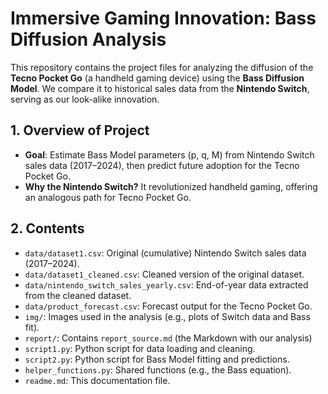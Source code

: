 # Immersive Gaming Innovation: Bass Diffusion Analysis

This repository contains the project files for analyzing the diffusion of the **Tecno Pocket Go** (a handheld gaming device) using the **Bass Diffusion Model**. We compare it to historical sales data from the **Nintendo Switch**, serving as our look-alike innovation.

## 1. Overview of Project

- **Goal**: Estimate Bass Model parameters (p, q, M) from Nintendo Switch sales data (2017–2024), then predict future adoption for the Tecno Pocket Go.
- **Why the Nintendo Switch?** It revolutionized handheld gaming, offering an analogous path for Tecno Pocket Go.

## 2. Contents

- `data/dataset1.csv`: Original (cumulative) Nintendo Switch sales data (2017–2024).
- `data/dataset1_cleaned.csv`: Cleaned version of the original dataset.
- `data/nintendo_switch_sales_yearly.csv`: End-of-year data extracted from the cleaned dataset.
- `data/product_forecast.csv`: Forecast output for the Tecno Pocket Go.
- `img/`: Images used in the analysis (e.g., plots of Switch data and Bass fit).
- `report/`: Contains `report_source.md` (the Markdown with our analysis)
- `script1.py`: Python script for data loading and cleaning.
- `script2.py`: Python script for Bass Model fitting and predictions.
- `helper_functions.py`: Shared functions (e.g., the Bass equation).
- `readme.md`: This documentation file.
